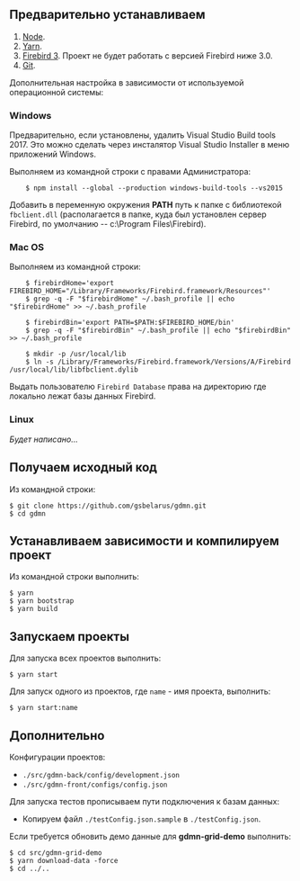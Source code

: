 ## Предварительно устанавливаем

1. [Node](https://nodejs.org/en/download/).
2. [Yarn](https://yarnpkg.com/en/docs/install).
3. [Firebird 3](https://www.firebirdsql.org/en/server-packages/). Проект не будет работать с версией Firebird ниже 3.0.
4. [Git](https://git-scm.com/downloads).

Дополнительная настройка в зависимости от используемой операционной системы:

### Windows

Предварительно, если установлены, удалить Visual Studio Build tools 2017. Это можно сделать через инсталятор Visual Studio Installer в меню приложений Windows.

Выполняем из командной строки с правами Администратора:

        $ npm install --global --production windows-build-tools --vs2015
      
Добавить в переменную окружения **PATH** путь к папке с библиотекой `fbclient.dll` (располагается в папке, куда был установлен сервер Firebird, по умолчанию -- c:\Program Files\Firebird).
        
### Mac OS

Выполняем из командной строки:

        $ firebirdHome='export FIREBIRD_HOME="/Library/Frameworks/Firebird.framework/Resources"'
        $ grep -q -F "$firebirdHome" ~/.bash_profile || echo "$firebirdHome" >> ~/.bash_profile
        
        $ firebirdBin='export PATH=$PATH:$FIREBIRD_HOME/bin'
        $ grep -q -F "$firebirdBin" ~/.bash_profile || echo "$firebirdBin" >> ~/.bash_profile
        
        $ mkdir -p /usr/local/lib 
        $ ln -s /Library/Frameworks/Firebird.framework/Versions/A/Firebird /usr/local/lib/libfbclient.dylib

Выдать пользователю `Firebird Database` права на директорию где локально лежат базы данных Firebird.

### Linux
        
*Будет написано...*

## Получаем исходный код

Из командной строки:

    $ git clone https://github.com/gsbelarus/gdmn.git
    $ cd gdmn

## Устанавливаем зависимости и компилируем проект

Из командной строки выполнить:

    $ yarn
    $ yarn bootstrap
    $ yarn build

## Запускаем проекты

Для запуска всех проектов выполнить:

    $ yarn start

Для запуск одного из проектов, где ```name``` - имя проекта, выполнить:

    $ yarn start:name

## Дополнительно

Конфигурации проектов:

- ```./src/gdmn-back/config/development.json```
- ```./src/gdmn-front/configs/config.json```

Для запуска тестов прописываем пути подключения к базам данных:
- Копируем файл ```./testConfig.json.sample``` в ```./testConfig.json```.

Если требуется обновить демо данные для **gdmn-grid-demo** выполнить:

    $ cd src/gdmn-grid-demo
    $ yarn download-data -force
    $ cd ../..

